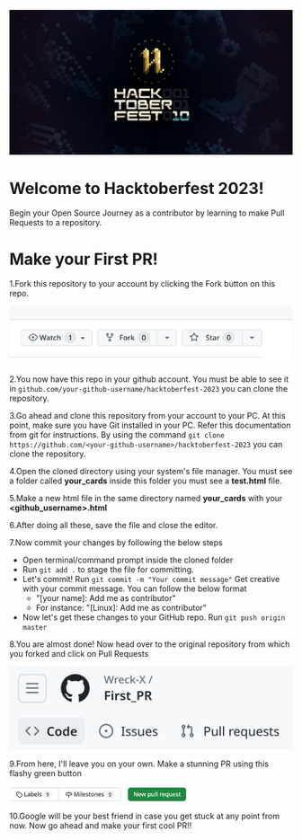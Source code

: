 ![alt text](./assets/poster.png)
# Welcome to Hacktoberfest 2023!

Begin your Open Source Journey as a contributor by learning to make Pull Requests to a repository. 

# Make your First PR!

1.Fork this repository to your account by clicking the Fork button on this repo.

![alt text](./assets/fork.png)

2.You now have this repo in your github account. You must be able to see it in ```github.com/your-github-username/hacktoberfest-2023``` you can clone the repository.

3.Go ahead and clone this repository from your account to your PC. At this point, make sure you have Git installed in your PC. Refer this documentation from git for instructions. By using the command ```git clone https://github.com/<your-github-username>/hacktoberfest-2023``` you can clone the repository.

4.Open the cloned directory using your system's file manager. You must see a folder called **your_cards** inside this folder you must see a **test.html** file.

5.Make a new html file in the same directory named **your_cards** with your **<github_username>.html** 


6.After doing all these, save the file and close the editor.

7.Now commit your changes by following the below steps

- Open terminal/command prompt inside the cloned folder
- Run `git add .` to stage the file for committing.
- Let's commit! Run `git commit -m "Your commit message"` Get creative with your commit message. You can follow the below format
    - "[your name]: Add me as contributor"
    - For instance: "[Linux]: Add me as contributor"
- Now let's get these changes to your GitHub repo. Run `git push origin master`


8.You are almost done! Now head over to the original repository from which you forked and click on Pull Requests

![alt text](./assets/PR.png)

9.From here, I'll leave you on your own. Make a stunning PR using this flashy green button

![alt text](./assets/PR1.png)

10.Google will be your best friend in case you get stuck at any point from now. Now go ahead and make your first cool PR!!